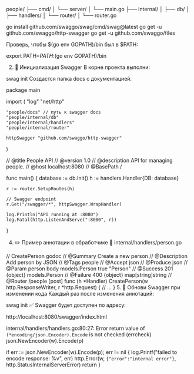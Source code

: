people/
├── cmd/
│   └── server/
│       └── main.go
├── internal/
│   ├── db/
│   ├── handlers/
│   └── router/
│       └── router.go


go install github.com/swaggo/swag/cmd/swag@latest
go get -u github.com/swaggo/http-swagger
go get -u github.com/swaggo/files

Проверь, чтобы $(go env GOPATH)/bin был в $PATH:


export PATH=$PATH:$(go env GOPATH)/bin

2. 📂 Инициализация Swagger
В корне проекта выполни:


swag init
Создастся папка docs с документацией.

package main

import (
	"log"
	"net/http"

	"people/docs" // путь к swagger docs
	"people/internal/db"
	"people/internal/handlers"
	"people/internal/router"

	httpSwagger "github.com/swaggo/http-swagger"
)

// @title           People API
// @version         1.0
// @description     API for managing people.
// @host            localhost:8080
// @BasePath        /

func main() {
	database := db.Init()
	h := handlers.Handler{DB: database}

	r := router.SetupRoutes(h)

	// Swagger endpoint
	r.Get("/swagger/*", httpSwagger.WrapHandler)

	log.Println("API running at :8080")
	log.Fatal(http.ListenAndServe(":8080", r))
}


4. ✏️ Пример аннотации в обработчике
📁 internal/handlers/person.go

// CreatePerson godoc
// @Summary      Create a new person
// @Description  Add person by JSON
// @Tags         people
// @Accept       json
// @Produce      json
// @Param        person  body  models.Person  true  "Person"
// @Success      201     {object}  models.Person
// @Failure      400     {object}  map[string]string
// @Router       /people [post]
func (h *Handler) CreatePerson(w http.ResponseWriter, r *http.Request) {
	// ...
}
5. 🔁 Обнови Swagger при изменении кода
Каждый раз после изменения аннотаций:


swag init
✅ Swagger будет доступен по адресу:

http://localhost:8080/swagger/index.html




internal/handlers/handlers.go:80:27: Error return value of `(*encoding/json.Encoder).Encode` is not checked (errcheck)
        json.NewEncoder(w).Encode(p)



 if err := json.NewEncoder(w).Encode(p); err != nil {
	log.Printf("failed to encode response: %v", err)
	http.Error(w, `{"error":"internal error"}`, http.StatusInternalServerError)
	return
}

